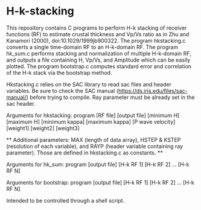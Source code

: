 # H-k-stacking

This repository contains C programs to perform H-k stacking of receiver functions (RF) to estimate crustal thickness and Vp/Vs ratio as in Zhu and Kanamori (2000), doi:10.1029/1999jb900322.
The program hkstacking.c converts a single time-domain RF to an H-k-domain RF.
The program hk_sum.c performs stacking and normalization of multiple H-k-domain RF, and outputs a file containing H, Vp/Vs, and Amplitude which can be easily plotted.
The program bootstrap.c computes standard error and correlation of the H-k stack via the bootstrap method.

Hkstacking.c relies on the SAC library to read sac files and header variables. Be sure to check the SAC manual (https://ds.iris.edu/files/sac-manual/) before trying to compile. Ray parameter must be already set in the sac header.

Arguments for hkstacking:
  program [RF file] [output file] [minimum H] [maximum H] [minimum kappa] [maximum kappa] [P wave velocity] [weight1] [weight2] [weight3]

** Additional parameters: MAX (length of data array), HSTEP & KSTEP (resolution of each variable), and RAYP (header variable containing ray parameter). Those are defined in hkstacking.c as constants. **

Arguments for hk_sum:
  program [output file] [H-k RF 1] [H-k RF 2] ... [H-k RF N]
  
Arguments for bootstrap:
  program [output file] [H-k RF 1] [H-k RF 2] ... [H-k RF N]
  
Intended to be controlled through a shell script.
 
